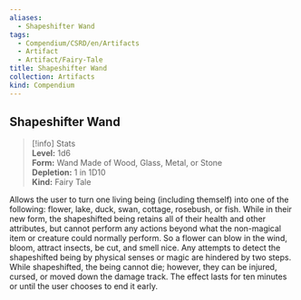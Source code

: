```yaml
---
aliases:
  - Shapeshifter Wand
tags:
  - Compendium/CSRD/en/Artifacts
  - Artifact
  - Artifact/Fairy-Tale
title: Shapeshifter Wand
collection: Artifacts
kind: Compendium
---
```

## Shapeshifter Wand  
>[!info] Stats  
> **Level:** 1d6  
> **Form:** Wand Made of Wood, Glass, Metal, or Stone  
> **Depletion:** 1 in 1D10  
> **Kind:** Fairy Tale
  
Allows the user to turn one living being (including themself) into one of the following: flower, lake, duck, swan, cottage, rosebush, or fish. While in their new form, the shapeshifted being retains all of their health and other attributes, but cannot perform any actions beyond what the non-magical item or creature could normally perform. So a flower can blow in the wind, bloom, attract insects, be cut, and smell nice. Any attempts to detect the shapeshifted being by physical senses or magic are hindered by two steps. While shapeshifted, the being cannot die; however, they can be injured, cursed, or moved down the damage track. The effect lasts for ten minutes or until the user chooses to end it early.